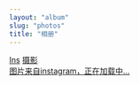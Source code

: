 ```yaml
---
layout: "album"
slug: "photos"
title: "相册"
---
```



<link rel="stylesheet" href="./ins.css">
<div class="photos-btn-wrap">
	<a class="photos-btn active" href="javascript:void(0)">Ins</a>
	<a class="photos-btn" target="_blank" href="https://www.wangyunzi.life/">摄影</a>
</div>
<div class="instagram itemscope">
	<a href="https://www.wangyunzi.life/" target="_blank" class="open-ins">图片来自instagram，正在加载中…</a>
</div>

<script>
    (function() {
      var loadScript = function(path) {
        var $script = document.createElement('script')
        document.getElementsByTagName('body')[0].appendChild($script)
        $script.setAttribute('src', path)
      }
      setTimeout(function() {
        loadScript('./ins.js')
      }, 0)
    })()
  </script>



